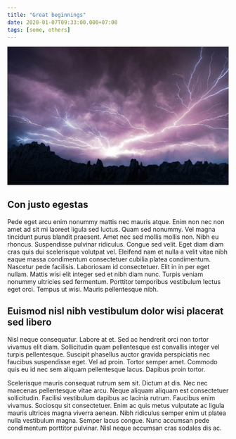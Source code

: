 ```yaml
---
title: "Great beginnings"
date: 2020-01-07T09:33:00.000+07:00
tags: [some, others]
---
```

![Lightnings](micah-tindell-AdOeV-qlAs4-unsplash.jpg)

## Con justo egestas

Pede eget arcu enim nonummy mattis nec mauris atque. Enim non nec non amet ad sit mi laoreet ligula sed luctus. Quam sed nonummy. Vel magna tincidunt purus blandit praesent. Amet nec sed mollis mollis non. Nibh eu rhoncus. Suspendisse pulvinar ridiculus. Congue sed velit. Eget diam diam cras quis dui scelerisque volutpat vel. Eleifend nam et nulla a velit vitae nibh eaque massa condimentum consectetuer cubilia platea condimentum. Nascetur pede facilisis. Laboriosam id consectetuer. Elit in in per eget nullam. Mattis wisi elit integer sed et nibh diam nunc. Turpis veniam nonummy ultricies sed fermentum. Porttitor temporibus vestibulum lectus eget orci. Tempus ut wisi. Mauris pellentesque nibh.

## Euismod nisl nibh vestibulum dolor wisi placerat sed libero

Nisl neque consequatur. Labore at et. Sed ac hendrerit orci non tortor vivamus elit diam. Sollicitudin quam pellentesque est convallis integer vel turpis pellentesque. Suscipit phasellus auctor gravida perspiciatis nec faucibus suspendisse eget. Vel ad proin. Tortor semper amet. Commodo quis eu id nec sem aliquam pellentesque lacus. Dapibus proin tortor.

Scelerisque mauris consequat rutrum sem sit. Dictum at dis. Nec nec maecenas pellentesque vitae arcu. Neque aliquam aliquam est consectetuer sollicitudin. Facilisi vestibulum dapibus ac lacinia rutrum. Faucibus enim vivamus. Sociosqu sit consectetuer. Enim ac quis metus vulputate ac ligula mauris ultrices magna viverra aenean. Nibh ridiculus semper enim ut platea nulla vestibulum magna. Semper lacus congue. Nunc accumsan pede condimentum porttitor pulvinar. Nisl neque accumsan cras sodales dis ac.
